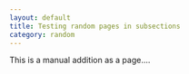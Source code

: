 ```yaml
---
layout: default
title: Testing random pages in subsections
category: random
---
```



This is a manual addition as a page....
